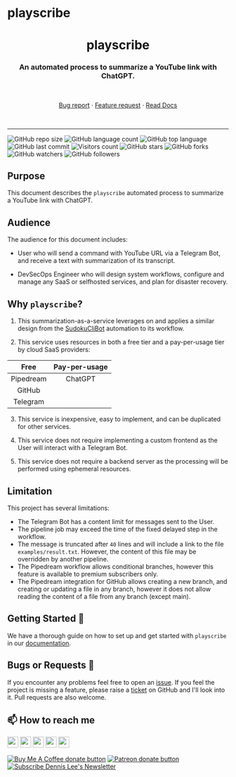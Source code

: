 # playscribe

<h1 align="center" style="border-bottom: none;">playscribe</h1>
<h3 align="center">An automated process to summarize a YouTube link with ChatGPT.</h3>
<br />
<p align="center">
  <p align="center">
    <a href="https://github.com/dennislwm/playscribe/issues/new?template=bug_report.yml">Bug report</a>
    ·
    <a href="https://github.com/dennislwm/playscribe/issues/new?template=feature_request.yml">Feature request</a>
    ·
    <a href="https://github.com/dennislwm/playscribe/wiki">Read Docs</a>
  </p>
</p>
<br />

---

![GitHub repo size](https://img.shields.io/github/repo-size/dennislwm/playscribe?style=plastic)
![GitHub language count](https://img.shields.io/github/languages/count/dennislwm/playscribe?style=plastic)
![GitHub top language](https://img.shields.io/github/languages/top/dennislwm/playscribe?style=plastic)
![GitHub last commit](https://img.shields.io/github/last-commit/dennislwm/playscribe?color=red&style=plastic)
![Visitors count](https://hits.sh/github.com/dennislwm/playscribe/hits.svg)
![GitHub stars](https://img.shields.io/github/stars/dennislwm/playscribe?style=social)
![GitHub forks](https://img.shields.io/github/forks/dennislwm/playscribe?style=social)
![GitHub watchers](https://img.shields.io/github/watchers/dennislwm/playscribe?style=social)
![GitHub followers](https://img.shields.io/github/followers/dennislwm?style=social)

## Purpose

This document describes the `playscribe` automated process to summarize a YouTube link with ChatGPT.

## Audience

The audience for this document includes:

* User who will send a command with YouTube URL via a Telegram Bot, and receive a text with summarization of its transcript.

* DevSecOps Engineer who will design system workflows, configure and manage any SaaS or selfhosted services, and plan for disaster recovery.

## Why `playscribe`?

1. This summarization-as-a-service leverages on and applies a similar design from the [SudokuCliBot](https://dennislwm.netlify.app/posts/look-mum-no-servers/) automation to its workflow.

2. This service uses resources in both a free tier and a pay-per-usage tier by cloud SaaS providers:

  |   Free    | Pay-per-usage |
  |:---------:|:-------------:|
  | Pipedream |    ChatGPT    |
  |  GitHub   |               |
  | Telegram  |               |

3. This service is inexpensive, easy to implement, and can be duplicated for other services.

4. This service does not require implementing a custom frontend as the User will interact with a Telegram Bot.

5. This service does not require a backend server as the processing will be performed using ephemeral resources.

## Limitation

This project has several limitations:

* The Telegram Bot has a content limit for messages sent to the User.
* The pipeline job may exceed the time of the fixed delayed step in the workflow.
* The message is truncated after `40` lines and will include a link to the file `examples/result.txt`. However, the content of this file may be overridden by another pipeline.
* The Pipedream workflow allows conditional branches, however this feature is available to premium subscribers only.
* The Pipedream integration for GitHub allows creating a new branch, and creating or updating a file in any branch, however it does not allow reading the content of a file from any branch (except main).

## Getting Started 🚀

We have a thorough guide on how to set up and get started with `playscribe` in our [documentation](https://github.com/dennislwm/playscribe/wiki).

## Bugs or Requests 🐛

If you encounter any problems feel free to open an [issue](https://github.com/dennislwm/playscribe/issues/new?template=bug_report.yml). If you feel the project is missing a feature, please raise a [ticket](https://github.com/dennislwm/playscribe/issues/new?template=feature_request.yml) on GitHub and I'll look into it. Pull requests are also welcome.

## 📫 How to reach me
<p>
<a href="https://www.linkedin.com/in/dennislwm"><img src="https://img.shields.io/badge/LinkedIn-blue?style=for-the-badge&logo=linkedin&labelColor=blue" height=25></a>
<a href="https://twitter.com/hypowork"><img src="https://img.shields.io/badge/twitter-%231DA1F2.svg?&style=for-the-badge&logo=twitter&logoColor=white" height=25></a>
<a href="https://leetradetitan.medium.com"><img src="https://img.shields.io/badge/medium-%2312100E.svg?&style=for-the-badge&logo=medium&logoColor=white" height=25></a>
<a href="https://dev.to/dennislwm"><img src="https://img.shields.io/badge/DEV.TO-%230A0A0A.svg?&style=for-the-badge&logo=dev-dot-to&logoColor=white" height=25></a>
<a href="https://www.youtube.com/user/dennisleewm"><img src="https://img.shields.io/badge/-YouTube-red?&style=for-the-badge&logo=youtube&logoColor=white" height=25></a>
</p>
<p>
<span class="badge-buymeacoffee"><a href="https://ko-fi.com/dennislwm" title="Donate to this project using Buy Me A Coffee"><img src="https://img.shields.io/badge/buy%20me%20a%20coffee-donate-yellow.svg" alt="Buy Me A Coffee donate button" /></a></span>
<span class="badge-patreon"><a href="https://patreon.com/dennislwm" title="Donate to this project using Patreon"><img src="https://img.shields.io/badge/patreon-donate-yellow.svg" alt="Patreon donate button" /></a></span>
<span class="badge-newsletter"><a href="https://buttondown.email/dennislwm" title="Subscribe to Newsletter"><img src="https://img.shields.io/badge/newsletter-subscribe-blue.svg" alt="Subscribe Dennis Lee's Newsletter" /></a></span>
